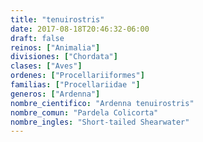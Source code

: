 ```yaml
---
title: "tenuirostris"
date: 2017-08-18T20:46:32-06:00
draft: false
reinos: ["Animalia"]
divisiones: ["Chordata"]
clases: ["Aves"]
ordenes: ["Procellariiformes"]
familias: ["Procellariidae "]
generos: ["Ardenna"]
nombre_cientifico: "Ardenna tenuirostris"
nombre_comun: "Pardela Colicorta"
nombre_ingles: "Short-tailed Shearwater"
---
```

